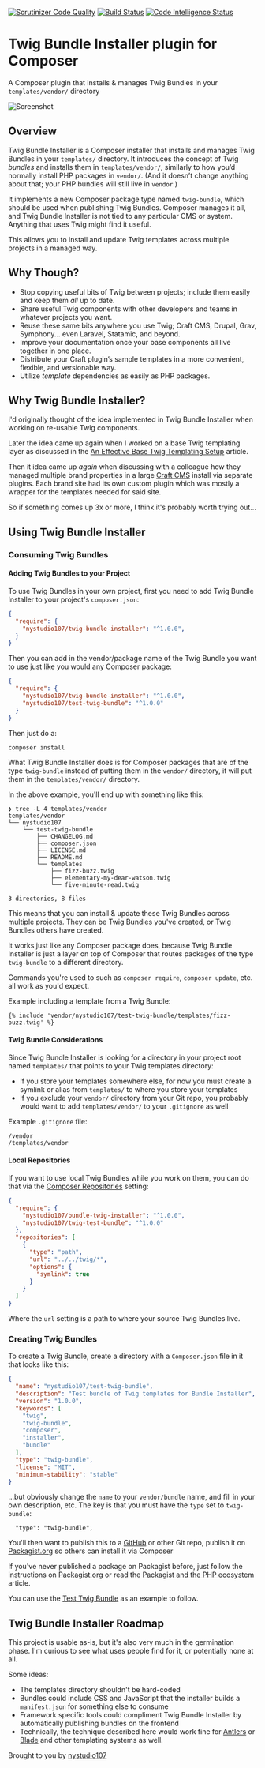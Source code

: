 [![Scrutinizer Code Quality](https://scrutinizer-ci.com/g/nystudio107/twig-bundle-installer/badges/quality-score.png?b=master)](https://scrutinizer-ci.com/g/nystudio107/twig-bundle-installer/?branch=master) [![Build Status](https://scrutinizer-ci.com/g/nystudio107/twig-bundle-installer/badges/build.png?b=master)](https://scrutinizer-ci.com/g/nystudio107/twig-bundle-installer/build-status/master) [![Code Intelligence Status](https://scrutinizer-ci.com/g/nystudio107/twig-bundle-installer/badges/code-intelligence.svg?b=master)](https://scrutinizer-ci.com/code-intelligence)

# Twig Bundle Installer plugin for Composer

A Composer plugin that installs & manages Twig Bundles in your `templates/vendor/` directory

![Screenshot](./resources/twig-bundle.png)

## Overview
 
Twig Bundle Installer is a Composer installer that installs and manages Twig Bundles in your `templates/` directory. It introduces the concept of Twig _bundles_ and installs them in `templates/vendor/`, similarly to how you’d normally install PHP packages in `vendor/`. (And it doesn’t change anything about that; your PHP bundles will still live in `vendor`.)
 
It implements a new Composer package type named `twig-bundle`, which should be used when publishing Twig Bundles. Composer manages it all, and Twig Bundle Installer is not tied to any particular CMS or system. Anything that uses Twig might find it useful.

This allows you to install and update Twig templates across multiple projects in a managed way.

## Why Though?

- Stop copying useful bits of Twig between projects; include them easily and keep them *all* up to date.
- Share useful Twig components with other developers and teams in whatever projects you want.
- Reuse these same bits anywhere you use Twig; Craft CMS, Drupal, Grav, Symphony... even Laravel, Statamic, and beyond.
- Improve your documentation once your base components all live together in one place.
- Distribute your Craft plugin’s sample templates in a more convenient, flexible, and versionable way.
- Utilize *template* dependencies as easily as PHP packages.

## Why Twig Bundle Installer?

I'd originally thought of the idea implemented in Twig Bundle Installer when working on re-usable Twig components.

Later the idea came up again when I worked on a base Twig templating layer as discussed in the [An Effective Base Twig Templating Setup](https://nystudio107.com/blog/an-effective-twig-base-templating-setup) article.

Then it idea came up _again_ when discussing with a colleague how they managed multiple brand properties in a large [Craft CMS](https://craftcms.com) install via separate plugins. Each brand site had its own custom plugin which was mostly a wrapper for the templates needed for said site.

So if something comes up 3x or more, I think it's probably worth trying out…

## Using Twig Bundle Installer

### Consuming Twig Bundles

#### Adding Twig Bundles to your Project

To use Twig Bundles in your own project, first you need to add Twig Bundle Installer to your project's `composer.json`:

```json
{
  "require": {
    "nystudio107/twig-bundle-installer": "^1.0.0",
  }
}

```

Then you can add in the vendor/package name of the Twig Bundle you want to use just like you would any Composer package:

```json
{
  "require": {
    "nystudio107/twig-bundle-installer": "^1.0.0",
    "nystudio107/test-twig-bundle": "^1.0.0"
  }
}

```

Then just do a:
```
composer install
```

What Twig Bundle Installer does is for Composer packages that are of the type `twig-bundle` instead of putting them in the `vendor/` directory, it will put them in the `templates/vendor/` directory.

In the above example, you'll end up with something like this:
```
❯ tree -L 4 templates/vendor
templates/vendor
└── nystudio107
    └── test-twig-bundle
        ├── CHANGELOG.md
        ├── composer.json
        ├── LICENSE.md
        ├── README.md
        └── templates
            ├── fizz-buzz.twig
            ├── elementary-my-dear-watson.twig
            └── five-minute-read.twig

3 directories, 8 files
```

This means that you can install & update these Twig Bundles across multiple projects. They can be Twig Bundles you've created, or Twig Bundles others have created.

It works just like any Composer package does, because Twig Bundle Installer is just a layer on top of Composer that routes packages of the type `twig-bundle` to a different directory.

Commands you're used to such as `composer require`, `composer update`, etc. all work as you'd expect.

Example including a template from a Twig Bundle:

```twig
{% include 'vendor/nystudio107/test-twig-bundle/templates/fizz-buzz.twig' %}
```

#### Twig Bundle Considerations

Since Twig Bundle Installer is looking for a directory in your project root named `templates/` that points to your Twig templates directory:

* If you store your templates somewhere else, for now you must create a symlink or alias from `templates/` to where you store your templates
* If you exclude your `vendor/` directory from your Git repo, you probably would want to add `templates/vendor/` to your `.gitignore` as well

Example `.gitignore` file:
```
/vendor
/templates/vendor
```

#### Local Repositories

If you want to use local Twig Bundles while you work on them, you can do that via the [Composer Repositories](https://getcomposer.org/doc/05-repositories.md) setting:

```json
{
  "require": {
    "nystudio107/bundle-twig-installer": "^1.0.0",
    "nystudio107/twig-test-bundle": "^1.0.0"
  },
  "repositories": [
    {
      "type": "path",
      "url": "../../twig/*",
      "options": {
        "symlink": true
      }
    }
  ]
}

```

Where the `url` setting is a path to where your source Twig Bundles live.


### Creating Twig Bundles

To create a Twig Bundle, create a directory with a `Composer.json` file in it that looks like this:
```json
{
  "name": "nystudio107/test-twig-bundle",
  "description": "Test bundle of Twig templates for Bundle Installer",
  "version": "1.0.0",
  "keywords": [
    "twig",
    "twig-bundle",
    "composer",
    "installer",
    "bundle"
  ],
  "type": "twig-bundle",
  "license": "MIT",
  "minimum-stability": "stable"
}
```

...but obviously change the `name` to your `vendor/bundle` name, and fill in your own description, etc. The key is that you must have the `type` set to `twig-bundle`:

```
  "type": "twig-bundle",
```

You'll then want to publish this to a [GitHub](https://github.com/) or other Git repo, publish it on [Packagist.org](https://packagist.org/) so others can install it via Composer

If you've never published a package on Packagist before, just follow the instructions on [Packagist.org](https://packagist.org/) or read the [Packagist and the PHP ecosystem](https://www.bugsnag.com/blog/packagist-and-the-php-ecosystem) article.

You can use the [Test Twig Bundle](https://github.com/nystudio107/test-twig-bundle) as an example to follow.

## Twig Bundle Installer Roadmap

This project is usable as-is, but it's also very much in the germination phase. I'm curious to see what uses people find for it, or potentially none at all.

Some ideas:

* The templates directory shouldn't be hard-coded
* Bundles could include CSS and JavaScript that the installer builds a `manifest.json` for something else to consume
* Framework specific tools could compliment Twig Bundle Installer by automatically publishing bundles on the frontend
* Technically, the technique described here would work fine for [Antlers](https://docs.statamic.com/antlers) or [Blade](https://laravel.com/docs/5.8/blade) and other templating systems as well.

Brought to you by [nystudio107](https://nystudio107.com/)
